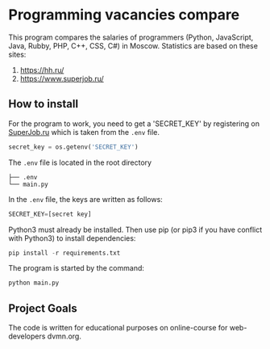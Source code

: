 # Programming vacancies compare
This program compares the salaries of programmers (Python, JavaScript,
Java, Rubby, PHP, C++, CSS, C#) in Moscow. 
Statistics are based on these sites:
1. <https://hh.ru/> 
2. <https://www.superjob.ru/>

## How to install

For the program to work, you need to get a 'SECRET_KEY' by registering on
[SuperJob.ru](https://api.superjob.ru/#) which is taken from the `.env` file.

```python
secret_key = os.getenv('SECRET_KEY')
```

The `.env` file is located in the root directory
```
├── .env
└── main.py
```

In the `.env` file, the keys are written as follows:

```python
SECRET_KEY=[secret key]
```
 
Python3 must already be installed. Then use pip (or pip3 if you have
conflict with Python3) to install dependencies:

```python
pip install -r requirements.txt
```

The program is started by the command:

```python
python main.py
```


## Project Goals
The code is written for educational purposes on online-course for web-developers dvmn.org.
